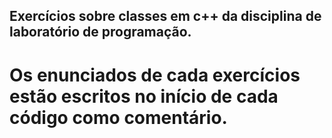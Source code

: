 ## Exercícios sobre classes em c++ da disciplina de laboratório de programação.
# Os enunciados de cada exercícios estão escritos no início de cada código como comentário.
